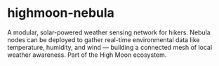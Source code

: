 # highmoon-nebula
A modular, solar-powered weather sensing network for hikers. Nebula nodes can be deployed to gather real-time environmental data like temperature, humidity, and wind — building a connected mesh of local weather awareness. Part of the High Moon ecosystem.
